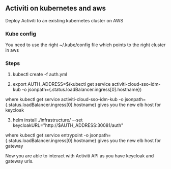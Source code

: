 ## Activiti on kubernetes and aws

Deploy Activiti to an existing kubernetes cluster on AWS

### Kube config

You need to use the right ~/.kube/config file which points to the right cluster in aws
 
### Steps

1) kubectl create -f auth.yml

2) export AUTH_ADDRESS=$(kubectl get  service activiti-cloud-sso-idm-kub -o jsonpath={.status.loadBalancer.ingress[0].hostname})

where kubectl get  service activiti-cloud-sso-idm-kub -o jsonpath={.status.loadBalancer.ingress[0].hostname}
gives you the new elb host for keycloak

3) helm install ./infrastructure/ --set keycloakURL="http://$AUTH_ADDRESS:30081/auth"

where kubectl get service entrypoint -o jsonpath={.status.loadBalancer.ingress[0].hostname}
gives you the new elb host for gateway

Now you are able to interact with Activiti API as you have keycloak and gateway urls.

